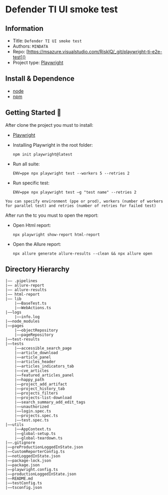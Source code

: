 Defender TI UI smoke test 
===
## Information
- Title:  `Defender TI UI smoke test`
- Authors:  `MINDATA`
- Repo: [https://msazure.visualstudio.com/RiskIQ/_git/playwright-ti-e2e-test]()
- Project type: [Playwright](https://playwright.dev/) 

## Install & Dependence
- [node](https://nodejs.org/en/download/)
- [npm](https://docs.npmjs.com/downloading-and-installing-node-js-and-npm)

## Getting Started 🚀

After clone the project you must to install:

- [Playwright](https://playwright.dev/docs/intro#installing-playwright)

- Installing Playwright in the root folder:
  ```
  npm init playwright@latest
  ```

- Run all suite:
  ```
  ENV=ppe npx playwright test --workers 5 --retries 2 
  ```  

- Run specific test:
  ```
  ENV=ppe npx playwright test –g "test name" --retries 2  
  ```   
`You can specify environment (ppe or prod), workers (number of workers for parallel test) and retries (number of retries for failed test)`

After run the tc you must to open the report:

- Open Html report:
  ```
  npx playwright show-report html-report  
  ```   
- Open the Allure report:
  ```
  npx allure generate allure-results --clean && npx allure open 
  ```     

## Directory Hierarchy
```
|—— .pipelines
|—— allure-report
|—— allure-results
|—— html-report
|—— lib
    |——BaseTest.ts
    |——WebActions.ts
|——logs
    |——info.log
|——node_modules
|——pages
    |——objectRepository
    |——pageRepository
|——test-results
|——tests
    |——accessible_search_page
    |——article_download
    |——article_panel
    |——articles_header
    |——articles_indicators_tab
    |——cve_articles
    |——featured_articles_panel
    |——happy_path
    |——project_add_artifact
    |——project_history_tab
    |——projects_filters
    |——projects-list-download
    |——search_summary_add_edit_tags
    |——unauthorized
    |——login.spec.ts
    |——projects.spec.ts
    |——test.spec.ts
|——utils
    |——AppContext.ts
    |——global-setup.ts
    |——global-teardown.ts
|——.gitignore
|——preProductionLoggedInState.json
|——CustomReporterConfig.ts
|——notLoggedInState.json
|——package-lock.json
|——package.json
|——playwright.config.ts
|——productionLoggedInState.json
|——README.md
|——testConfig.ts
|——tsconfig.json